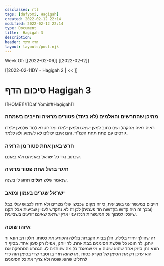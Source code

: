 ```yaml
---
cssclasses: rtl
tags: [dafyomi, Hagigah] 
created: 2022-02-12 22:14
modified: 2022-02-12 22:14
type: Document
title:  Hagigah 3
description:
header: הדף היומי 
layout: layouts/post.njk
---
```

Week Of: [[2022-02-06]]
[[2022-02-12]]

[[2022-02-11DY - Hagigah 2 | << ]] 

# סיכום הדף  Hagigah 3

[[HOME]]/[[Daf Yomi##Hagigah]]

### מהיכן שהחרשים והאלמים (לא ביחד) פטורים מראיה וחייבים בשמחה
ראיה ראיה מהקהל ושם כתוב למען ישמעו ולמען ילמדו ומר זוטרא למד שלמען ילמדו גורסים עם פתח תחת הלמ"ד.
והם אינם יכולים לא לשמוע ולא ללמד.
### חרש באזן אחת פטור מן הראיה
שכתוב נגד כל ישראל באזניהם ולא באזנם.
### חיגר ברגל אחת פטור מראיה
שנאמר שלש **רגלים** תחוג לי בשנה.
### ישראל שגרים בעמון ומואב
חייבים במעשר עני בשביעית, כי זה מקום שכבשו עולי מצרים ולא חזרו לכבוש עולי בבל (ובכך זה היה קדוש בקדושה חד פעמית) לכן זה לא נתקדש לעניין שביעית אבל תקנו שיוכלו לסמוך על המעשרות הללו עניי ארץ ישראל שאינם זורעים בשביעית.
### איזהו שוטה
זה שהולך יחידי בלילה, הלן בבית הקברות בלילה והקורע את כסותו.
חלקו רב הונא ור יוחנן, לר הונא כל שלשת הסימנים בבת אחת.
לר יוחנן, אפילו רק סימן אחד.
בסוף ר הונא נתן סימן אחד שהוא שוטה = מי שמאבד כל מה שנותנים לו.
הגמרא הסתפקה אם הוא עדכן רק את הסימן של מקרע כסותו, או שהוא חזר בו וסבר שדי בסימן הזה כדי להחליט שהוא שוטה ולא צריך את כל הסימנים
 

